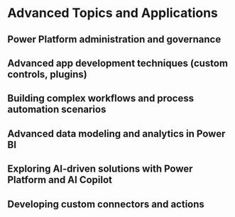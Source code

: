 # Advanced Topics and Applications

## Power Platform administration and governance

## Advanced app development techniques (custom controls, plugins)

## Building complex workflows and process automation scenarios

## Advanced data modeling and analytics in Power BI

## Exploring AI-driven solutions with Power Platform and AI Copilot

## Developing custom connectors and actions
